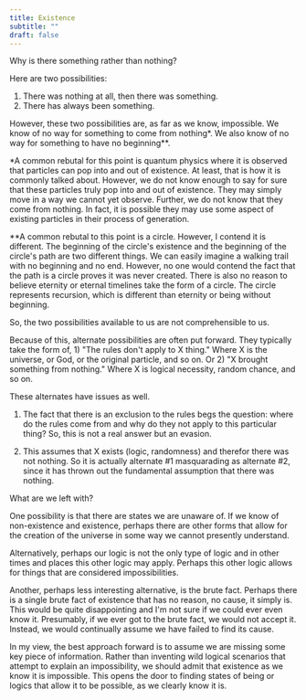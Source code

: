 ```yaml
---
title: Existence
subtitle: ""
draft: false
---
```


Why is there something rather than nothing?

Here are two possibilities:

1. There was nothing at all, then there was something.
2. There has always been something.

However, these two possibilities are, as far as we know, impossible. We know of no way for something to come from nothing*. We also know of no way for something to have no beginning**.

*A common rebutal for this point is quantum physics where it is observed that particles can pop into and out of existence. At least, that is how it is commonly talked about. However, we do not know enough to say for sure that these particles truly pop into and out of existence. They may simply move in a way we cannot yet observe. Further, we do not know that they come from nothing. In fact, it is possible they may use some aspect of existing particles in their process of generation.

**A common rebutal to this point is a circle. However, I contend it is different. The beginning of the circle's existence and the beginning of the circle's path are two different things. We can easily imagine a walking trail with no beginning and no end. However, no one would contend the fact that the path is a circle proves it was never created. There is also no reason to believe eternity or eternal timelines take the form of a circle. The circle represents recursion, which is different than eternity or being without beginning.

So, the two possibilities available to us are not comprehensible to us.

Because of this, alternate possibilities are often put forward. They typically take the form of, 1) "The rules don't apply to X thing." Where X is the universe, or God, or the original particle, and so on. Or 2) "X brought something from nothing." Where X is logical necessity, random chance, and so on.

These alternates have issues as well.

1) The fact that there is an exclusion to the rules begs the question: where do the rules come from and why do they not apply to this particular thing? So, this is not a real answer but an evasion.

2) This assumes that X exists (logic, randomness) and therefor there was not nothing. So it is actually alternate #1 masquarading as alternate #2, since it has thrown out the fundamental assumption that there was nothing.

What are we left with?

One possibility is that there are states we are unaware of. If we know of non-existence and existence, perhaps there are other forms that allow for the creation of the universe in some way we cannot presently understand.

Alternatively, perhaps our logic is not the only type of logic and in other times and places this other logic may apply. Perhaps this other logic allows for things that are considered impossibilities.

Another, perhaps less interesting alternative, is the brute fact. Perhaps there is a single brute fact of existence that has no reason, no cause, it simply is. This would be quite disappointing and I'm not sure if we could ever even know it. Presumably, if we ever got to the brute fact, we would not accept it. Instead, we would continually assume we have failed to find its cause.

In my view, the best approach forward is to assume we are missing some key piece of information. Rather than inventing wild logical scenarios that attempt to explain an impossibility, we should admit that existence as we know it is impossible. This opens the door to finding states of being or logics that allow it to be possible, as we clearly know it is.
